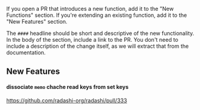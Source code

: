 If you open a PR that introduces a new function, add it to the "New Functions" section. If you're extending an existing function, add it to the "New Features" section.

The `####` headline should be short and descriptive of the new functionality. In the body of the section, include a link to the PR. You don't need to include a description of the change itself, as we will extract that from the documentation.

## New Features

#### dissociate `memo` chache read keys from set keys

https://github.com/radashi-org/radashi/pull/333
